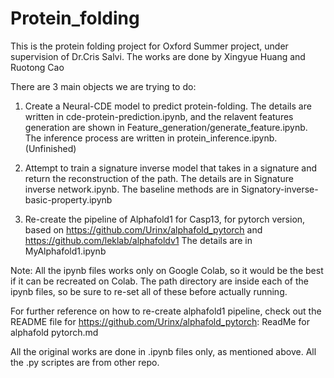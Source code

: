 # Protein_folding
This is the protein folding project for Oxford Summer project, under supervision of Dr.Cris Salvi. 
The works are done by Xingyue Huang and Ruotong Cao

There are 3 main objects we are trying to do:

1. Create a Neural-CDE model to predict protein-folding. 
     The details are written in cde-protein-prediction.ipynb, and the relavent features generation are shown in Feature_generation/generate_feature.ipynb. The inference process are written in protein_inference.ipynb.
(Unfinished)

2. Attempt to train a signature inverse model that takes in a signature and return the reconstruction of the path.
     The details are in Signature inverse network.ipynb. The baseline methods are in Signatory-inverse-basic-property.ipynb
     
3. Re-create the pipeline of Alphafold1 for Casp13, for pytorch version, based on https://github.com/Urinx/alphafold_pytorch and https://github.com/leklab/alphafoldv1
     The details are in MyAlphafold1.ipynb

Note: All the ipynb files works only on Google Colab, so it would be the best if it can be recreated on Colab. The path directory are inside each of the ipynb files, so be sure to re-set all of these before actually running.

For further reference on how to re-create alphafold1 pipeline, check out the README file for https://github.com/Urinx/alphafold_pytorch: ReadMe for alphafold pytorch.md

All the original works are done in .ipynb files only, as mentioned above. All the .py scriptes are from other repo.
